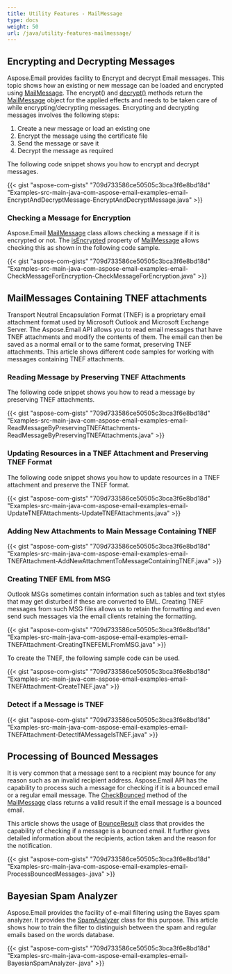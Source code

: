 ```yaml
---
title: Utility Features - MailMessage
type: docs
weight: 50
url: /java/utility-features-mailmessage/
---
```


## **Encrypting and Decrypting Messages**
Aspose.Email provides facility to Encrypt and decrypt Email messages. This topic shows how an existing or new message can be loaded and encrypted using [MailMessage](https://reference.aspose.com/email/java/com.aspose.email/mailmessage). The encrypt() and [decrypt()](https://reference.aspose.com/email/java/com.aspose.email/mailmessage#decrypt\(\)) methods return the [MailMessage](https://reference.aspose.com/email/java/com.aspose.email/mailmessage) object for the applied effects and needs to be taken care of while encrypting/decrypting messages. Encrypting and decrypting messages involves the following steps:

1. Create a new message or load an existing one
1. Encrypt the message using the certificate file
1. Send the message or save it
1. Decrypt the message as required

The following code snippet shows you how to encrypt and decrypt messages.



{{< gist "aspose-com-gists" "709d733586ce50505c3bca3f6e8bd18d" "Examples-src-main-java-com-aspose-email-examples-email-EncryptAndDecryptMessage-EncryptAndDecryptMessage.java" >}}
### **Checking a Message for Encryption**
Aspose.Email [MailMessage](https://reference.aspose.com/email/java/com.aspose.email/mailmessage) class allows checking a message if it is encrypted or not. The [isEncrypted](https://reference.aspose.com/email/java/com.aspose.email/mailmessage#isEncrypted\(\)) property of [MailMessage](https://reference.aspose.com/email/java/com.aspose.email/mailmessage) allows checking this as shown in the following code sample.



{{< gist "aspose-com-gists" "709d733586ce50505c3bca3f6e8bd18d" "Examples-src-main-java-com-aspose-email-examples-email-CheckMessageForEncryption-CheckMessageForEncryption.java" >}}
## **MailMessages Containing TNEF attachments**
Transport Neutral Encapsulation Format (TNEF) is a proprietary email attachment format used by Microsoft Outlook and Microsoft Exchange Server. The Aspose.Email API allows you to read email messages that have TNEF attachments and modify the contents of them. The email can then be saved as a normal email or to the same format, preserving TNEF attachments. This article shows different code samples for working with messages containing TNEF attachments.
### **Reading Message by Preserving TNEF Attachments**
The following code snippet shows you how to read a message by preserving TNEF attachments.



{{< gist "aspose-com-gists" "709d733586ce50505c3bca3f6e8bd18d" "Examples-src-main-java-com-aspose-email-examples-email-ReadMessageByPreservingTNEFAttachments-ReadMessageByPreservingTNEFAttachments.java" >}}
### **Updating Resources in a TNEF Attachment and Preserving TNEF Format**
The following code snippet shows you how to update resources in a TNEF attachment and preserve the TNEF format.



{{< gist "aspose-com-gists" "709d733586ce50505c3bca3f6e8bd18d" "Examples-src-main-java-com-aspose-email-examples-email-UpdateTNEFAttachments-UpdateTNEFAttachments.java" >}}
### **Adding New Attachments to Main Message Containing TNEF**


{{< gist "aspose-com-gists" "709d733586ce50505c3bca3f6e8bd18d" "Examples-src-main-java-com-aspose-email-examples-email-TNEFAttachment-AddNewAttachmentToMessageContainingTNEF.java" >}}
### **Creating TNEF EML from MSG**
Outlook MSGs sometimes contain information such as tables and text styles that may get disturbed if these are converted to EML. Creating TNEF messages from such MSG files allows us to retain the formatting and even send such messages via the email clients retaining the formatting. 



{{< gist "aspose-com-gists" "709d733586ce50505c3bca3f6e8bd18d" "Examples-src-main-java-com-aspose-email-examples-email-TNEFAttachment-CreatingTNEFEMLFromMSG.java" >}}


To create the TNEF, the following sample code can be used.

{{< gist "aspose-com-gists" "709d733586ce50505c3bca3f6e8bd18d" "Examples-src-main-java-com-aspose-email-examples-email-TNEFAttachment-CreateTNEF.java" >}}
### **Detect if a Message is TNEF**


{{< gist "aspose-com-gists" "709d733586ce50505c3bca3f6e8bd18d" "Examples-src-main-java-com-aspose-email-examples-email-TNEFAttachment-DetectIfAMessageIsTNEF.java" >}}
## **Processing of Bounced Messages**
It is very common that a message sent to a recipient may bounce for any reason such as an invalid recipient address. Aspose.Email API has the capability to process such a message for checking if it is a bounced email or a regular email message. The [CheckBounced](https://reference.aspose.com/email/java/com.aspose.email/mailmessage#checkBounced\(\)) method of the [MailMessage](https://reference.aspose.com/email/java/com.aspose.email/mailmessage) class returns a valid result if the email message is a bounced email.

This article shows the usage of [BounceResult](https://reference.aspose.com/email/java/com.aspose.email/BounceResult) class that provides the capability of checking if a message is a bounced email. It further gives detailed information about the recipients, action taken and the reason for the notification.



{{< gist "aspose-com-gists" "709d733586ce50505c3bca3f6e8bd18d" "Examples-src-main-java-com-aspose-email-examples-email-ProcessBouncedMessages-.java" >}}
## **Bayesian Spam Analyzer**
Aspose.Email provides the facility of e-mail filtering using the Bayes spam analyzer. It provides the [SpamAnalyzer](https://reference.aspose.com/email/java/com.aspose.email/SpamAnalyzer) class for this purpose. This article shows how to train the filter to distinguish between the spam and regular emails based on the words database.



{{< gist "aspose-com-gists" "709d733586ce50505c3bca3f6e8bd18d" "Examples-src-main-java-com-aspose-email-examples-email-BayesianSpamAnalyzer-.java" >}}
